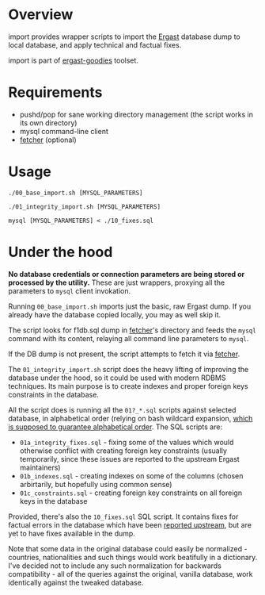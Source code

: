 Overview
========

import provides wrapper scripts to import the [Ergast](http://ergast.com/mrd/db) database dump to local database, and apply technical and factual fixes.

import is part of [ergast-goodies](../README.md) toolset.

Requirements
============

* pushd/pop for sane working directory management (the script works in its own directory)
* mysql command-line client
* [fetcher](../fetcher/README.md) (optional)

Usage
=====

    ./00_base_import.sh [MYSQL_PARAMETERS]

    ./01_integrity_import.sh [MYSQL_PARAMETERS]

    mysql [MYSQL_PARAMETERS] < ./10_fixes.sql


Under the hood
==============

**No database credentials or connection parameters are being stored or processed by the utility.** These are just wrappers, proxying all the parameters to `mysql` client invokation.

Running `00_base_import.sh` imports just the basic, raw Ergast dump. If you already have the database copied locally, you may as well skip it.

The script looks for f1db.sql dump in [fetcher](../fetcher/README.md)'s directory and feeds the `mysql` command with its content, relaying all command line parameters to `mysql`.

If the DB dump is not present, the script attempts to fetch it via [fetcher](../fetcher/README.md).

The `01_integrity_import.sh` script does the heavy lifting of improving the database under the hood, so it could be used with modern RDBMS techniques. Its main purpose is to create indexes and proper foreign keys constraints in the database.

All the script does is running all the `01?_*.sql` scripts against selected database, in alphabetical order (relying on bash wildcard expansion, [which is supposed to guarantee alphabetical order](http://serverfault.com/questions/122737/in-bash-are-wildcard-expansions-guaranteed-to-be-in-order). The SQL scripts are:

* `01a_integrity_fixes.sql` - fixing some of the values which would otherwise conflict with creating foreign key constraints (usually temporarily, since these issues are reported to the upstream Ergast maintainers)
* `01b_indexes.sql` - creating indexes on some of the columns (chosen arbirtarily, but hopefully using common sense)
* `01c_constraints.sql` - creating foreign key constraints on all foreign keys in the database

Provided, there's also the `10_fixes.sql` SQL script. It contains fixes for factual errors in the database which have been [reported upstream](http://ergast.com/mrd/bugs), but are yet to have fixes available in the dump.

Note that some data in the original database could easily be normalized - countries, nationalities and such things would work beatifully in a dictionary. I've decided not to include any such normalization for backwards compatibility - all of the queries against the original, vanilla database, work identically against the tweaked database.

